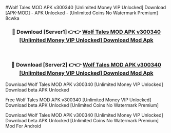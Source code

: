#Wolf Tales MOD APK v300340 [Unlimited Money VIP Unlocked] Download [APK-MOD] - APK Unlocked - [Unlimited Coins No Watermark Premium] 8cwka



<div align="center">

<h3>🔴 Download [Server1] 👉👉 <a href="https://momento.my/?title=Wolf_Tales_MOD_APK_v300340_[Unlimited_Money_VIP_Unlocked]_Download">Wolf Tales MOD APK v300340 [Unlimited Money VIP Unlocked] Download Mod Apk</a></h3><br>

<h3>🔴 Download [Server2] 👉👉 <a href="https://momento.my/?title=Wolf_Tales_MOD_APK_v300340_[Unlimited_Money_VIP_Unlocked]_Download">Wolf Tales MOD APK v300340 [Unlimited Money VIP Unlocked] Download Mod Apk</a></h3>
</div>



Download Wolf Tales MOD APK v300340 [Unlimited Money VIP Unlocked] Download beta APK Unlocked

Free Wolf Tales MOD APK v300340 [Unlimited Money VIP Unlocked] Download beta APK Unlocked [Unlimited Coins No Watermark Premium]

Download Wolf Tales MOD APK v300340 [Unlimited Money VIP Unlocked] Download beta APK Unlocked [Unlimited Coins No Watermark Premium] Mod For Android
